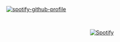 [![spotify-github-profile](https://spotify-github-profile.kittinanx.com/api/view?uid=31xr6mapjgtvmiwlrptm4cajadla&cover_image=true&theme=novatorem&show_offline=true&background_color=121212&interchange=false&bar_color=53b14f&bar_color_cover=true)](https://spotify-github-profile.kittinanx.com/api/view?uid=31xr6mapjgtvmiwlrptm4cajadla&redirect=true)

&nbsp;<div align="center">
  [![Spotify](https://novatorem.vercel.app/api/spotify?background_color=0d1117&border_color=ffffff)](https://open.spotify.com/user/omnitenebris)
</div>

